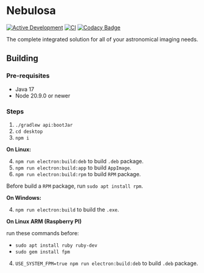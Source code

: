 # Nebulosa

[![Active Development](https://img.shields.io/badge/Maintenance%20Level-Actively%20Developed-brightgreen.svg)](https://gist.github.com/cheerfulstoic/d107229326a01ff0f333a1d3476e068d)
[![CI](https://github.com/tiagohm/nebulosa/actions/workflows/ci.yml/badge.svg)](https://github.com/tiagohm/nebulosa/actions/workflows/ci.yml)
[![Codacy Badge](https://app.codacy.com/project/badge/Grade/62f7820784d142dab9feebc222cba4a8)](https://app.codacy.com/gh/tiagohm/nebulosa/dashboard?utm_source=gh&utm_medium=referral&utm_content=&utm_campaign=Badge_grade)

The complete integrated solution for all of your astronomical imaging needs.

## Building

### Pre-requisites

* Java 17
* Node 20.9.0 or newer

### Steps

1. `./gradlew api:bootJar`
2. `cd desktop`
3. `npm i`

**On Linux:**

4. `npm run electron:build:deb` to build `.deb` package.
5. `npm run electron:build:app` to build `AppImage`.
6. `npm run electron:build:rpm` to build `RPM` package.

Before build a `RPM` package, run `sudo apt install rpm`.

**On Windows:**

4. `npm run electron:build` to build the `.exe`.

**On Linux ARM (Raspberry PI)**

run these commands before:

* `sudo apt install ruby ruby-dev`
* `sudo gem install fpm`

4. `USE_SYSTEM_FPM=true npm run electron:build:deb` to build `.deb` package.
